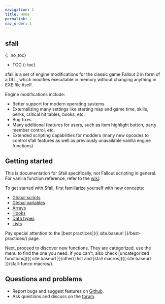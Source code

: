 ```yaml
---
navigation: 1
title: Home
permalink: /
nav_order: 1
---
```



## sfall
{: .no_toc}

* TOC
{: toc}

sfall is a set of engine modifications for the classic game Fallout 2 in form of a DLL, which modifies executable in memory without changing anything in EXE file itself.

Engine modifications include:

* Better support for modern operating systems
* Externalizing many settings like starting map and game time, skills, perks, critical hit tables, books, etc.
* Bug fixes
* Many additional features for users, such as item highlight button, party member control, etc.
* Extended scripting capabilities for modders (many new opcodes to control sfall features as well as previously unavailable vanilla engine functions)

## Getting started

This is documentation for Sfall specifically, not Fallout scripting in general. For vanilla function reference, refer to the [wiki](https://falloutmods.fandom.com/wiki/Fallout_1_and_Fallout_2_scripting_-_commands,_reference,_tutorials).

To get started with Sfall, first familiarize yourself with new concepts:
* [Global scripts](global-scripts/)
* [Global variables](global-variables/)
* [Arrays](arrays/)
* [Hooks](hooks/)
* [Data types](data-types/)
* [Lists](lists/)

Pay special attention to the [best practices]({{ site.baseurl }}/best-practices/) page.

Next, proceed to discover new functions. They are categorized, use the menu to find the one you need. If you can't, also check [uncategorized functions]({{ site.baseurl }}/other/) list and [sfall macros]({{ site.baseurl }}/sfall-funcx-macros/).

## Questions and problems
* Report bugs and suggest features on [Github](https://github.com/phobos2077/sfall/issues).
* Ask questions and discuss on the [forum](http://nma-fallout.com/threads/fo2-engine-tweaks-sfall.178390/).
